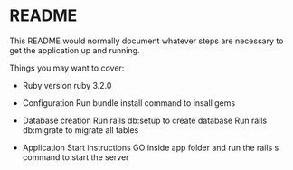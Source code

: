 # README

This README would normally document whatever steps are necessary to get the
application up and running.

Things you may want to cover:

* Ruby version
    ruby 3.2.0

* Configuration
    Run bundle install command to insall gems

* Database creation
    Run rails db:setup to create database
    Run rails db:migrate to migrate all tables

* Application Start instructions
    GO inside app folder and run the rails s command to start the server